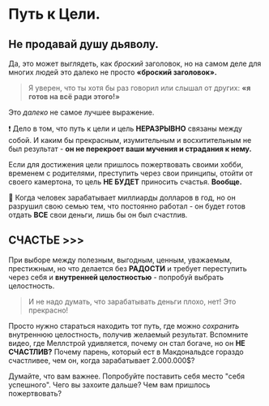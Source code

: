 # Путь к Цели.

## Не продавай душу дьяволу.

Да, это может выглядеть, как _броский_ заголовок, но на самом деле для многих людей это далеко не просто **«броский заголовок».**

> Я уверен, что ты хотя бы раз говорил или слышал от других: **«я готов на всё ради этого!»**

Это _далеко_ не самое лучшее выражение.

❗️ Дело в том, что путь к цели и цель **НЕРАЗРЫВНО** связаны между собой. И каким бы прекрасным, изумительным и восхитительным не был результат - **он не перекроет ваши мучения и страдания к нему.**

Если для достижения цели пришлось пожертвовать своими хобби, временем с родителями, преступить через свои принципы, отойти от своего камертона, то цель **НЕ БУДЕТ** приносить счастья. **Вообще.**

💸 Когда человек зарабатывает миллиарды долларов в год, но он разрушил свою семью тем, что постоянно работал - он будет готов отдать **ВСЕ** свои деньги, лишь бы он был счастлив.

## СЧАСТЬЕ >>>

При выборе между полезным, выгодным, ценным, уважаемым, престижным, но что делается без **РАДОСТИ** и требует переступить через себя и **внутренней целостностью** - попробуй выбрать целостность.

> И не надо думать, что зарабатывать деньги плохо, нет! Это прекрасно!

Просто нужно стараться находить тот путь, где можно _сохранить_ внутреннюю целостность, получив желаемый результат. Вспомните видео, где Меллстрой удивляется, почему он стал богаче, но он **НЕ СЧАСТЛИВ?** Почему парень, который ест в Макдональдсе гораздо счастливее, чем он, когда зарабатывает 2.000.000$?

Думайте, что вам важнее. Попробуйте поставить себя место "себя успешного". Чего вы захоите дальше? Чем вам пришлось пожертвовать?
